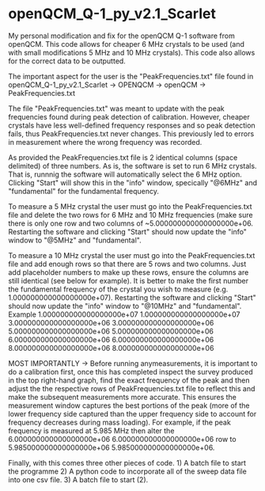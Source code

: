 # openQCM_Q-1_py_v2.1_Scarlet
My personal modification and fix for the openQCM Q-1 software from openQCM. This code allows for cheaper 6 MHz crystals to be used (and with small modifications 5 MHz and 10 MHz crystals). This code also allows for the correct data to be outputted.

The important aspect for the user is the "PeakFrequencies.txt" file found in openQCM_Q-1_py_v2.1_Scarlet -> OPENQCM -> openQCM -> PeakFrequencies.txt

The file "PeakFrequencies.txt" was meant to update with the peak frequencies found during peak detection of calibration. However, cheaper crystals have less well-defined frequency responses and so peak detection fails, thus PeakFrequencies.txt never changes. This previously led to errors in measurement where the wrong frequency was recorded.

As provided the PeakFrequencies.txt file is 2 identical columns (space delimited) of three numbers. As is, the software is set to run 6 MHz crystals. That is, runnnig the software will automatically select the 6  MHz option. Clicking "Start" will show this in the "info" window, specically "@6MHz" and "fundamental" for the fundamental frequency. 

To measure a 5 MHz crystal the user must go into the PeakFrequencies.txt file and delete the two rows for 6 MHz and 10 MHz frequencies (make sure there is only one row and two columns of ~5.000000000000000000e+06. Restarting the software and clicking "Start" should now update the "info" window to "@5MHz" and "fundamental".

To measure a 10 MHz crystal the user must go into the PeakFrequencies.txt file and add enough rows so that there are 5 rows and two columns. Just add placeholder numbers to make up these rows, ensure the columns are still identical (see below for example). It is better to make the first number the fundamental frequency of the crystal you wish to measure (e.g. 1.000000000000000000e+07). Restarting the software and clicking "Start" should now update the "info" window to "@10MHz" and "fundamental".
              Example
              1.000000000000000000e+07 1.000000000000000000e+07
              3.000000000000000000e+06 3.000000000000000000e+06
              5.000000000000000000e+06 5.000000000000000000e+06
              6.000000000000000000e+06 6.000000000000000000e+06
              8.000000000000000000e+06 8.000000000000000000e+06

MOST IMPORTANTLY -> Before running anymeasurements, it is important to do a calibration first, once this has completed inspect the survey produced in the top right-hand graph, find the exact frequency of the peak and then adjust the the respective rows of PeakFrequencies.txt file to reflect this and make the subsequent measurements more accurate. This ensures the measurement window captures the best portions of the peak (more of the lower frequency side captured than the upper frequency side to account for frequency decreases during mass loading). For example, if the peak frequency is measured at 5.985 MHz then alter the 6.000000000000000000e+06 6.000000000000000000e+06 row to 5.985000000000000000e+06 5.985000000000000000e+06.

Finally, with this comes three other pieces of code. 
    1) A batch file to start the programme
    2) A python code to incorporate all of the sweep data file into one csv file.
    3) A batch file to start (2).
